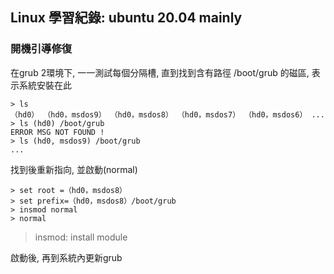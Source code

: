 

## Linux 學習紀錄: ubuntu 20.04 mainly 

### 開機引導修復

在grub 2環境下, 一一測試每個分隔槽, 直到找到含有路徑 /boot/grub 的磁區, 表示系統安裝在此
```grub
> ls
（hd0） （hd0，msdos9） （hd0，msdos8） （hd0，msdos7） （hd0，msdos6） ...
> ls (hd0) /boot/grub
ERROR MSG NOT FOUND ! 
> ls (hd0, msdos9) /boot/grub 
...
```
找到後重新指向, 並啟動(normal)

```grub
> set root =（hd0，msdos8）
> set prefix=（hd0，msdos8）/boot/grub
> insmod normal
> normal
```
> insmod: install module

啟動後, 再到系統內更新grub




